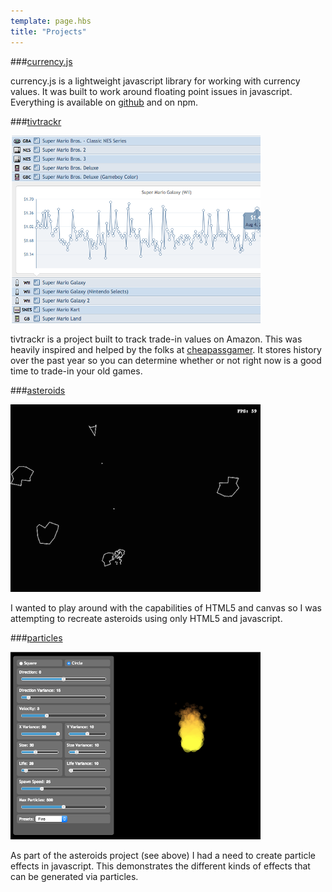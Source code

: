 ```yaml
---
template: page.hbs
title: "Projects"
---
```


###[currency.js](https://github.com/scurker/currency.js)

currency.js is a lightweight javascript library for working with currency values. It was built to work around floating point issues in javascript. Everything is available on [github](https://github.com/scurker/currency.js) and on npm.

###[tivtrackr](http://tivtrackr.com)

[![tivtrackr.com](tivtrackr.png)](http://tivtrackr.com)

tivtrackr is a project built to track trade-in values on Amazon. This was heavily inspired and helped by the folks at [cheapassgamer](http://cheapassgamer.com). It stores history over the past year so you can determine whether or not right now is a good time to trade-in your old games.

###[asteroids](asteroids/)

[![HTML5 Asteroids](asteroids.png)](asteroids/)

I wanted to play around with the capabilities of HTML5 and canvas so I was attempting to recreate asteroids using only HTML5 and javascript.

###[particles](particles/)

[![HTML5 Particles](particles.png)](particles/)

As part of the asteroids project (see above) I had a need to create particle effects in javascript. This demonstrates the different kinds of effects that can be generated via particles.